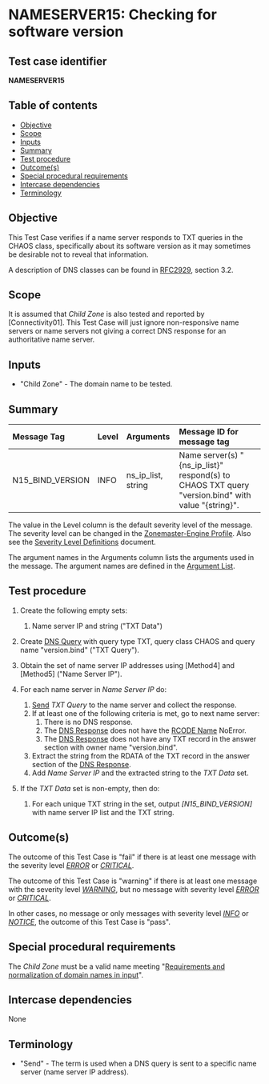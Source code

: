 # NAMESERVER15: Checking for software version

## Test case identifier

**NAMESERVER15**

## Table of contents

* [Objective](#objective)
* [Scope](#scope)
* [Inputs](#inputs)
* [Summary](#summary)
* [Test procedure](#test-procedure)
* [Outcome(s)](#outcomes)
* [Special procedural requirements](#special-procedural-requirements)
* [Intercase dependencies](#intercase-dependencies)
* [Terminology](#terminology)

## Objective

This Test Case verifies if a name server responds to TXT queries in the CHAOS class, specifically
about its software version as it may sometimes be desirable not to reveal that information.

A description of DNS classes can be found in [RFC2929], section 3.2.

## Scope

It is assumed that *Child Zone* is also tested and reported by [Connectivity01].
This Test Case will just ignore non-responsive name servers or name servers not
giving a correct DNS response for an authoritative name server.

## Inputs

* "Child Zone" - The domain name to be tested.

## Summary

Message Tag                 | Level   | Arguments                     | Message ID for message tag
:---------------------------|:--------|:------------------------------|:---------------------------------------------------------------------------------------
N15_BIND_VERSION            | INFO    | ns_ip_list, string            | Name server(s) "{ns_ip_list}" respond(s) to CHAOS TXT query "version.bind" with value "{string}".

The value in the Level column is the default severity level of the message. The
severity level can be changed in the [Zonemaster-Engine Profile]. Also see the
[Severity Level Definitions] document.

The argument names in the Arguments column lists the arguments used in the
message. The argument names are defined in the [Argument List].

## Test procedure

1. Create the following empty sets:
   1. Name server IP and string ("TXT Data")

2. Create [DNS Query] with query type TXT, query class CHAOS and
   query name "version.bind" ("TXT Query").

3. Obtain the set of name server IP addresses using [Method4] and [Method5]
   ("Name Server IP").

4. For each name server in *Name Server IP* do:
   1. [Send] *TXT Query* to the name server and collect the response.
   2. If at least one of the following criteria is met, go to next name server:
      1. There is no DNS response.
      2. The [DNS Response] does not have the [RCODE Name] NoError.
      3. The [DNS Response] does not have any TXT record in the
         answer section with owner name "version.bind".
   3. Extract the string from the RDATA of the TXT record in the
      answer section of the [DNS Response].
   4. Add *Name Server IP* and the extracted string to the *TXT Data* set.

5. If the *TXT Data* set is non-empty, then do:
   1. For each unique TXT string in the set, output *[N15_BIND_VERSION]*
      with name server IP list and the TXT string.

## Outcome(s)

The outcome of this Test Case is "fail" if there is at least one message
with the severity level *[ERROR]* or *[CRITICAL]*.

The outcome of this Test Case is "warning" if there is at least one message
with the severity level *[WARNING]*, but no message with severity level
*[ERROR]* or *[CRITICAL]*.

In other cases, no message or only messages with severity level
*[INFO]* or *[NOTICE]*, the outcome of this Test Case is "pass".

## Special procedural requirements

The *Child Zone* must be a valid name meeting
"[Requirements and normalization of domain names in input]".

## Intercase dependencies

None

## Terminology

* "Send" - The term is used when a DNS query is sent to
  a specific name server (name server IP address).

[Argument List]:                                                https://github.com/zonemaster/zonemaster-engine/blob/master/docs/logentry_args.md
[CRITICAL]:                                                     ../SeverityLevelDefinitions.md#critical
[DEBUG]:                                                        ../SeverityLevelDefinitions.md#notice
[DNS Query and Response Defaults]:                              ../DNSQueryAndResponseDefaults.md
[DNS Query]:                                                    ../DNSQueryAndResponseDefaults.md#default-setting-in-dns-query
[DNS Response]:                                                 ./DNSQueryAndResponseDefaults.md#default-handling-of-a-dns-response
[ERROR]:                                                        ../SeverityLevelDefinitions.md#error
[INFO]:                                                         ../SeverityLevelDefinitions.md#info
[Message Tag Specification]:                                    ../../../../internal/templates/specifications/tests/MessageTagSpecification.md
[Methods]:                                                      ../Methods.md
[NOTICE]:                                                       ../SeverityLevelDefinitions.md#notice
[RCODE Name]:                                                   https://www.iana.org/assignments/dns-parameters/dns-parameters.xhtml#dns-parameters-6
[Requirements and normalization of domain names in input]:      https://github.com/zonemaster/zonemaster/blob/develop/docs/specifications/tests/RequirementsAndNormalizationOfDomainNames.md
[RFC2929]:                                                      https://datatracker.ietf.org/doc/html/rfc2929#section-3.2
[Send]:                                                         #terminology
[Severity Level Definitions]:                                   ../SeverityLevelDefinitions.md
[Test Case Identifier Specification]:                           ../../../../internal/templates/specifications/tests/TestCaseIdentifierSpecification.md
[WARNING]:                                                      ../SeverityLevelDefinitions.md#warning
[Zonemaster-Engine Profile]:                                    https://github.com/zonemaster/zonemaster-engine/blob/master/docs/Profiles.md